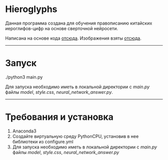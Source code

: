 # Hieroglyphs
Данная программа создана для обучения правописанию китайских иероглифов-цифр на основе сверточной нейросети.

Написана на основе кода [отсюда](towardsdatascience.com/image-recognition-with-machine-learning-on-python-convolutional-neural-network-363073020588).
Изображения взяты [отсюда](blog.usejournal.com/making-of-a-chinese-characters-dataset-92d4065cc7cc).

---

# Запуск

./python3 main.py

Для запуска необходимо иметь в локальной директории с *main.py* файлы *model*, *style.css*, *neural_network_answer.py*.

---

# Требования и установка

1. Anaconda3
1. Создайте виртуальную среду PythonCPU, установив в нее библиотеки из configure.yml
1. Для запуска необходимо иметь в локальной директории с *main.py* файлы *model*, *style.css*, *neural_network_answer.py*